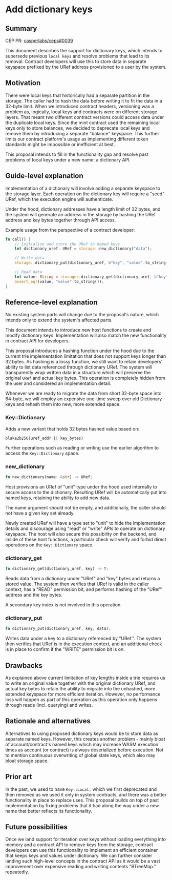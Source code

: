 # Add dictionary keys

## Summary

[summary]: #summary

CEP PR: [casperlabs/ceps#0039](https://github.com/casperlabs/ceps/pull/0039)

This document describes the support for dictionary keys, which intends to supersede previous `local keys` and resolve problems that lead to its removal. Contract developers will use this to store data in separate keyspace prefixed by the URef address provisioned to a user by the system.

## Motivation

[motivation]: #motivation

There were local keys that historically had a separate partition in the storage. The caller had to hash the data before writing it to fit the data in a 32-byte limit. When we introduced contract headers, versioning was a problem as, logically, local keys and contracts were on different storage layers. That meant two different contract versions could access data under the duplicate local keys.
Since the mint contract used the remaining local keys only to store balances, we decided to deprecate local keys and remove them by introducing a separate "balance" keyspace. This further limits our contract platform's usage as implementing different token standards might be impossible or inefficient at best.

This proposal intends to fill in the functionality gap and resolve past problems of local keys under a new name: a dictionary API.

## Guide-level explanation

[guide-level-explanation]: #guide-level-explanation

Implementation of a dictionary will involve adding a separate keyspace to the storage layer. Each operation on the dictionary key will require a "seed" URef, which the execution engine will authenticate.

Under the hood, dictionary addresses have a length limit of 32 bytes, and the system will generate an address in the storage by hashing the URef address and key bytes together through API access.

Example usage from the perspective of a contract developer:

```rust
fn call() {
    // Initialize and store the URef in named keys
    let dictionary_uref: URef = storage::new_dictionary("data");

    // Write data
    storage::dictionary_put(dictionary_uref, b"key", "value".to_string());

    // Read data
    let value: String = storage::dictionary_get(dictionary_uref, b"key");
    assert_eq!(value, "value".to_string());
}
```

## Reference-level explanation

[reference-level-explanation]: #reference-level-explanation

No existing system parts will change due to the proposal's nature, which intends only to extend the system's affected parts.

This document intends to introduce new host functions to create and modify dictionary keys. Implementation will also match the new functionality in contract API for developers.

This proposal introduces a hashing function under the hood due to the current trie implementation limitation that does not support keys longer than 32 bytes. As hashing is a lossy function, we still want to retain developers' ability to list data referenced through dictionary URef. The system will transparently wrap written data in a structure which will preserve the original `URef` and actual key bytes. This operation is completely hidden from the user and considered an implementation detail.

Whenever we are ready to migrate the data from short 32-byte space into 64-byte, we will employ an expensive one-time sweep over old Dictionary keys and rehash them into new, more extended space.

### Key::Dictionary

Adds a new variant that holds 32 bytes hashed value based on:

```
blake2b256(uref_addr || key_bytes)
```

Further operations such as reading or writing use the earlier algorithm to access the `Key::Dictionary` space.

### new_dictionary

```rust
fn new_dictionary(name: &str) -> URef;
```

Host provisions an URef of "unit" type under the hood used internally to secure access to the dictionary. Resulting URef will be automatically put into named keys, retaining the ability to add new data.

The name argument should not be empty, and additionally, the caller should not have a given key set already.

Newly created URef will have a type set to "unit" to hide the implementation details and discourage using "read" or "write" APIs to operate on dictionary keyspace. The host will also secure this possibility on the backend, and inside of these host functions, a particular check will verify and forbid direct operations on the `Key::Dictionary` space.

### dictionary_get

```rust
fn dictionary_get(dictionary_uref, key) -> T;
```

Reads data from a dictionary under "URef" and "key" bytes and returns a stored value. The system then verifies that URef is valid in the caller context, has a "READ" permission bit, and performs hashing of the "URef" address and the key bytes.

A secondary key index is not involved in this operation.

### dictionary_put

```rust
fn dictionary_put(dictionary_uref, key, data);
```

Writes data under a key to a dictionary referenced by "URef.". The system then verifies that URef is in the execution context, and an additional check is in place to confirm if the "WRITE" permission bit is on.



## Drawbacks

[drawbacks]: #drawbacks

As explained above current limitation of key lengths inside a trie requires us to write an original value together with the original dictionary URef, and actual key bytes to retain the ability to migrate into the unhashed, more extended keyspace for more efficient iteration. However, no performance loss will happen as part of this operation as this operation only happens through reads (incl. querying) and writes.

## Rationale and alternatives

[rationale-and-alternatives]: #rationale-and-alternatives

Alternatives to using proposed dictionary keys would be to store data as separate named keys. However, this creates another problem - mainly bloat of account/contract's named keys which may increase WASM execution times as account (or contract) is always deserialized before execution. Not to mention continuous overwriting of global state keys, which also may bloat storage space.

## Prior art

[prior-art]: #prior-art

In the past, we used to have `Key::Local,` which we first deprecated and then removed as we used it only in system contracts, and there was a better functionality in place to replace uses. This proposal builds on top of past implementation by fixing problems that it had along the way under a new name that better reflects its functionality.

## Future possibilities

[future-possibilities]: #future-possibilities

Once we land support for iteration over keys without loading everything into memory and a contract API to remove keys from the storage, contract developers can use this functionality to implement an efficient container that keeps keys and values under dictionary. We can further consider landing such high-level concepts in the contract API as it would be a vast improvement over expensive reading and writing contents "BTreeMap." repeatedly.
